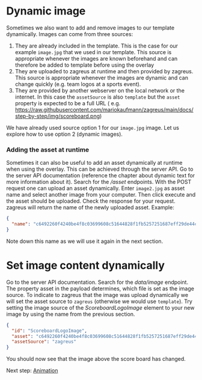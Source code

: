# Dynamic image

Sometimes we also want to add and remove images to our template dynamically.
Images can come from three sources:

1. They are already included in the template. This is the case for our example `image.jpg` that we used in our template.
   This source is appropriate whenever the images are known beforehand and can therefore be added to template before
   using the overlay
2. They are uploaded to zagreus at runtime and then provided by zagreus. This source is appropriate whenever the images
   are dynamic and can change quickly (e.g. team logos at a sports event).
3. They are provided by another webserver on the local network or the internet. In this case the `assetSource` is
   also `template` but the `asset` property is expected to be a full URL (
   e.g. https://raw.githubusercontent.com/mariokaufmann/zagreus/main/docs/step-by-step/img/scoreboard.png)

We have already used source option 1 for our `image.jpg` image. Let us explore how to use option 2 (dynamic images).

### Adding the asset at runtime

Sometimes it can also be useful to add an asset dynamically at runtime when using the overlay. This can be achieved
through the server API. Go to the server API documentation (reference the chapter about dynamic text for more
information about it). Search for the _/asset_ endpoints. With the POST request one can upload an asset dynamically.
Enter `image2.jpg` as asset name and select another image from your computer. Then click execute and the asset should be
uploaded. Check the response for your request. zagreus will return the name of the newly uploaded asset. Example:

```json
{
  "name": "c6492260f4240be4f8c03699608c51644828f1fb5257251687eff29de44c3d09.jpg"
}
```

Note down this name as we will use it again in the next section.

# Set image content dynamically

Go to the server API documentation. Search for the _data/image_ endpoint. The property asset in the payload determines,
which file is set as the image source. To indicate to zagreus that the image was upload dynamically we will set the
asset source to `zagreus` (otherwise we would use `template`). Try setting the image source of the _ScoreboardLogoImage_
element to your new image by using the name from the previous section.

```json
{
  "id": "ScoreboardLogoImage",
  "asset": "c6492260f4240be4f8c03699608c51644828f1fb5257251687eff29de44c3d09.jpg",
  "assetSource": "zagreus"
}
```

You should now see that the image above the score board has changed.

Next step: [Animation](animations.md)
